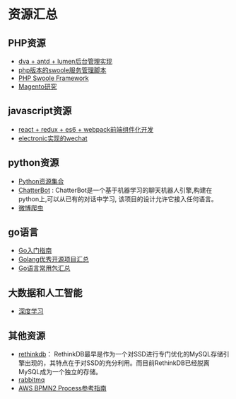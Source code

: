 # 资源汇总

## PHP资源
* [dva + antd + lumen后台管理实现](https://github.com/walkerqiao/dva-antd-demos)
* [php版本的swoole服务管理脚本](https://github.com/walkerqiao/swoole_command)
* [PHP Swoole Framework](https://github.com/matyhtf/framework)
* [Magento研究](./docs/magento.md)

## javascript资源
* [react + redux + es6 + webpack前端组件化开发](https://github.com/walkerqiao/react-redux-router-demo)
* [electronic实现的wechat](https://github.com/geeeeeeeeek/electronic-wechat)

## python资源
* [Python资源集合](https://github.com/Tim9Liu9/TimLiu-Python)
* [ChatterBot](https://github.com/gunthercox/ChatterBot) : ChatterBot是一个基于机器学习的聊天机器人引擎,构建在python上,可以从已有的对话中学习, 该项目的设计允许它接入任何语言。
* [微博爬虫](https://github.com/SpiderClub/weibospider)

## go语言
* [Go入门指南](docs/go/the-way-to-go/README.md)
* [Golang优秀开源项目汇总](https://studygolang.com/articles/8227)
* [Go语言常用包汇总](docs/go/go-in-action/useful-packages-in-go.md)

## 大数据和人工智能
* [深度学习](docs/deep-learning.md)
## 其他资源
* [rethinkdb](https://github.com/rethinkdb/rethinkdb)： RethinkDB最早是作为一个对SSD进行专门优化的MySQL存储引擎出现的，其特点在于对SSD的充分利用。而目前RethinkDB已经脱离MySQL成为一个独立的存储。
* [rabbitmq](https://github.com/rabbitmq/rabbitmq-server)
* [AWS BPMN2 Process参考指南](https://docs.awspaas.com/reference-guide/aws-paas-process-reference-guide/process_structure/basic_process_concepts.html)
